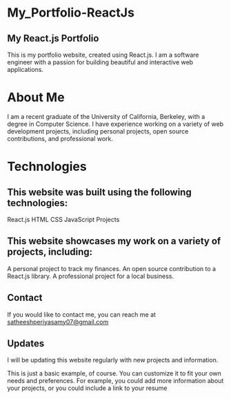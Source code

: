 # My_Portfolio-ReactJs

## My React.js Portfolio 
This is my portfolio website, created using React.js. I am a software engineer with a passion for building beautiful and interactive web applications.

# About Me
I am a recent graduate of the University of California, Berkeley, with a degree in Computer Science. I have experience working on a variety of web development projects, including personal projects, open source contributions, and professional work.

# Technologies #
## This website was built using the following technologies:

React.js
HTML
CSS
JavaScript
Projects
## This website showcases my work on a variety of projects, including:

A personal project to track my finances.
An open source contribution to a React.js library.
A professional project for a local business.

## Contact
If you would like to contact me, you can reach me at satheeshperiyasamy07@gmail.com

## Updates
I will be updating this website regularly with new projects and information.

This is just a basic example, of course. You can customize it to fit your own needs and preferences. For example, you could add more information about your projects, or you could include a link to your resume
